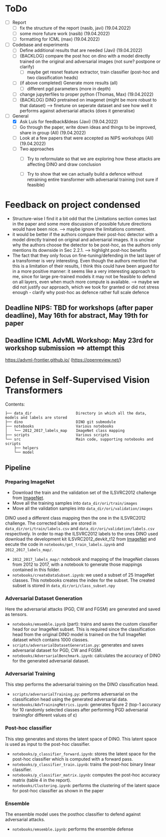 # ToDo
- [ ] Report
    - [ ] fix the structure of the report (nasib, javi) (19.04.2022)
    - [ ] some more future work (nasib) (19.04.2022)
    - [ ] formatting for ICML (max) (19.04.2022)
- [ ] Codebase and experiments
    - [ ] Define additional results that are needed (Javi) (19.04.2022)
    - [ ] {BACKLOG} compare the post hoc on dino with a model directly trained on the original and adversarial images (not sure? postpone or clarify)
        - [ ] maybe get resnet feature extractor, train classifier (post-hoc and two classification heads)
    - [ ] (if above completed) Generate more results (all)
        - [ ] different pgd parameters (more in depth)
    - [ ] change jupyterfiles to proper python (Thomas, Max) (19.04.2022)
    - [ ] {BACKLOG} DINO pretrained on imagenet (might be more robust to that dataset) --> finetune on seperate dataset and see how well it performs against adversarial attacks (does it generalise)
- [ ] General
    - [x] Ask Luis for feedback&Ideas (Javi) (19.04.2022)
    - [ ] Go through the paper, write down ideas and things to be improved, share in group (All) (19.04.2022)
    - [ ] Look at a few papers that were accepted as NIPS workshops (All) (19.04.2022)
    - [ ] Two approaches
        - [ ] Try to reformulate so that we are exploring how these attacks are affecting DINO and draw conclusion
        - [ ] Try to show that we can actually build a defence without retraining entire transformer with adversarial training (not sure if feasible)
    

# Feedback on project condensed
- Structure-wise I find it a bit odd that the Limitations section comes last in the paper and some more discussion of possible future directions would have been nice. --> maybe ignore the limitations comment.
- it would be better if the authors compare their post-hoc detector with a model directly trained on original and adversarial images. It is unclear why the authors choose the detector to be post-hoc, as the authors only mentions its downside in Sec 2.2.1. --> highlight post-hoc benefits
- The fact that they only focus on fine-tuning/defending in the last layer of a transformer is very interesting. Even though the authors mention that this is a limitation of their results, I think this could have been argued for in a more positive manner: it seems like a very interesting approach to me, since for large pre-trained models it may not be feasible to defend on all layers, even when much more compute is available. --> maybe we did not justify our approach, which we took for granted or did not stress enough - clarify why post-hoc as defence rather full scale defence


## Deadline NIPS:   TBD for workshops (after paper deadline), May 16th for abstract, May 19th for paper

## Deadline ICML AdvML Workshop:  May 23rd for workshop submission ==> attempt this
https://advml-frontier.github.io/
(https://openreview.net/)

# Defense in Self-Supervised Vision Transformers

Contents:

```
├── data_dir                    Directory in which all the data, models and labels are stored
├── dino                        DINO git submodule
├── notebooks                   Various notebooks
│   └── 2012_2017_labels_map    ImageNet class mapping
├── scripts                     Various scripts
└── src                         Main code, supporting notebooks and scripts
    ├── helpers                 
    └── model
```

## Pipeline

### Preparing ImageNet
- Download the train and the validation set of the ILSVRC2012 challenge from [ImageNet](https://image-net.org).
- Move all the training samples into `data_dir/ori/train/images`
- Move all the validation samples into `data_dir/ori/validation/images`

DINO used a different class mapping then the one in the ILSVRC2012 challenge.
The corrected labels are stored in `data_dir/ori/train/labels.csv` and `data_dir/ori/validation/labels.csv` respectively.
In order to map the ILSVRC2012 labels to the ones DINO used download the development kit ILSVRC2012_devkit_t12 from [ImageNet](https://image-net.org) and eecute the code in `notebooks/get_train_labels.ipynb` and `2012_2017_labels_map/`.
- `2012_2017_labels_map/`: notebook and mapping of the ImageNet classes from 2012 to 2017, with a notebook to generate those mappings contained in this folder.
- `notebooks/createDataSubset.ipynb`: we used a subset of 25 ImageNet classes. This notebooks creates the index for the subset. The created subset is stored in `data_dir/ori/class_subset.npy`

### Adversarial Dataset Generation

Here the adversarial attacks (PGD, CW and FGSM) are generated and saved as tensors. 

- `notebooks/emsemble.ipynb` (part): trains and saves the custom classifier head for our ImageNet subset. This is required since the classification head from the original DINO model is trained on the full ImageNet dataset which contains 1000 classes.
- `scripts/adversarialDatasetGeneration.py`: generates and saves adversarial dataset for PGD, CW and FGSM.
- `notebooks/AdversarialBenchmark.ipynb`: calculates the accuracy of DINO for the generated adversarial dataset.

### Adversarial Training

This step performs the adversarial training on the DINO classification head.

- `scripts/adversarialTraining.py`: performs adversarial on the classification head using the generated adversarial data.
- `notebooks/AdvTrainingMetrics.ipynb`: generates figure 2 (top-1 accuracy for 10 randomly selected classes after performing PGD adversarial trainingfor different values of ε)

### Post-hoc classifier

This step generates and stores the latent space of DINO. This latent space is used as input to the post-hoc classifier.

- `notebooks/p_classifier_forward.ipynb`: stores the latent space for the post-hoc classifier which is computed with a forward pass.
- `notebooks/p_classifier_train.ipynb`: trains the post-hoc binary linear classifier.
- `notebooks/p_classifier_matrix.ipynb`: computes the post-hoc accuracy matrix (table 4 in the report).
- `notebooks/Clustering.ipynb`: performs the clustering of the latent space for post-hoc classifier as shown in the paper

### Ensemble

The ensemble model uses the posthoc classifier to defend against adversarial attacks.

- `notebooks/emsemble.ipynb`: performs the ensemble defense
